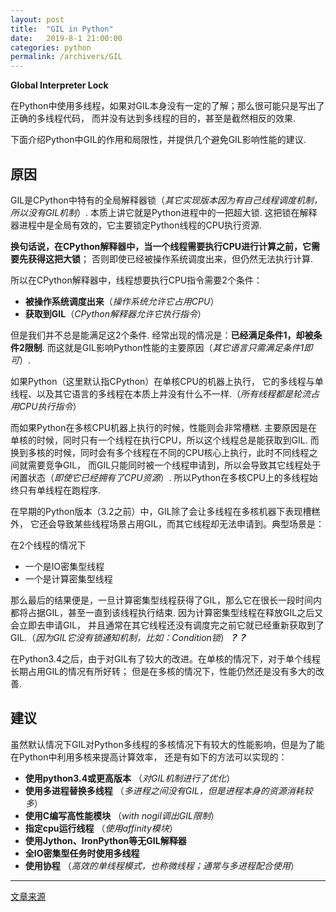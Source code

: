 ```yaml
---
layout: post
title:  "GIL in Python"
date:   2019-8-1 21:00:00
categories: python
permalink: /archivers/GIL
---
```

**Global Interpreter Lock**

在Python中使用多线程，如果对GIL本身没有一定的了解；那么很可能只是写出了正确的多线程代码，
而并没有达到多线程的目的，甚至是截然相反的效果.

下面介绍Python中GIL的作用和局限性，并提供几个避免GIL影响性能的建议.
<!--more-->

## **原因**

GIL是CPython中特有的全局解释器锁（*其它实现版本因为有自己线程调度机制，所以没有GIL机制*）.
本质上讲它就是Python进程中的一把超大锁.
这把锁在解释器进程中是全局有效的，它主要锁定Python线程的CPU执行资源.

**换句话说，在CPython解释器中，当一个线程需要执行CPU进行计算之前，它需要先获得这把大锁**；
否则即使已经被操作系统调度出来，但仍然无法执行计算.

所以在CPython解释器中，线程想要执行CPU指令需要2个条件：
* **被操作系统调度出来**（*操作系统允许它占用CPU*）
* **获取到GIL**（*CPython解释器允许它执行指令*）

但是我们并不总是能满足这2个条件.
经常出现的情况是：**已经满足条件1，却被条件2限制**.
而这就是GIL影响Python性能的主要原因（*其它语言只需满足条件1即可*）.

如果Python（这里默认指CPython）在单核CPU的机器上执行，
它的多线程与单线程、以及其它语言的多线程在本质上并没有什么不一样.（*所有线程都是轮流占用CPU执行指令*）

而如果Python在多核CPU机器上执行的时候，性能则会非常槽糕.
主要原因是在单核的时候，同时只有一个线程在执行CPU，所以这个线程总是能获取到GIL.
而换到多核的时候，同时会有多个线程在不同的CPU核心上执行，此时不同线程之间就需要竞争GIL，
而GIL只能同时被一个线程申请到，所以会导致其它线程处于闲置状态（*即使它已经拥有了CPU资源*）.
所以Python在多核CPU上的多线程始终只有单线程在跑程序.

在早期的Python版本（3.2之前）中，GIL除了会让多线程在多核机器下表现槽糕外，
它还会导致某些线程场景占用GIL，而其它线程却无法申请到。典型场景是：

在2个线程的情况下
* 一个是IO密集型线程
* 一个是计算密集型线程

那么最后的结果便是，一旦计算密集型线程获得了GIL，那么它在很长一段时间内都将占据GIL，甚至一直到该线程执行结束.
因为计算密集型线程在释放GIL之后又会立即去申请GIL，
并且通常在其它线程还没有调度完之前它就已经重新获取到了GIL.（*因为GIL它没有锁通知机制，比如：Condition锁*）***？？***

在Python3.4之后，由于对GIL有了较大的改进。在单核的情况下，对于单个线程长期占用GIL的情况有所好转；
但是在多核的情况下，性能仍然还是没有多大的改善.

## **建议**

虽然默认情况下GIL对Python多线程的多核情况下有较大的性能影响，但是为了能在Python中利用多核来提高计算效率，
还是有如下的方法可以实现的：

* **使用python3.4或更高版本** （*对GIL机制进行了优化*）
* **使用多进程替换多线程** （*多进程之间没有GIL，但是进程本身的资源消耗较多*）
* **使用C编写高性能模块** （*with nogil调出GIL限制*）
* **指定cpu运行线程** （*使用affinity模块*）
* **使用Jython、IronPython等无GIL解释器**
* **全IO密集型任务时使用多线程**
* **使用协程** （*高效的单线程模式，也称微线程；通常与多进程配合使用*）

* * *

[文章来源](https://blog.csdn.net/five3/article/details/78563365)


